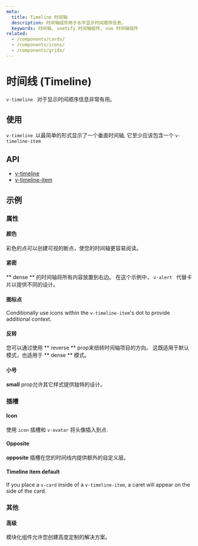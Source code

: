 ```yaml
---
meta:
  title: Timeline 时间轴
  description: 时间轴组件用于水平显示时间顺序信息。
  keywords: 时间轴, vuetify 时间轴组件, vue 时间轴组件
related:
  - /components/cards/
  - /components/icons/
  - /components/grids/
---
```


# 时间线 (Timeline)

`v-timeline ` 对于显示时间顺序信息非常有用。

<entry-ad />

## 使用

`v-timeline `以最简单的形式显示了一个垂直时间轴, 它至少应该包含一个 `v-timeline-item `

<example file="v-timeline/usage" />

## API

- [v-timeline](/api/v-timeline)
- [v-timeline-item](/api/v-timeline-item)

<inline-api page="components/timelines" />


<!-- ## Sub-components

### v-timeline-item

v-timeline-item description -->

## 示例

### 属性

#### 颜色

彩色的点可以创建可视的断点，使您的时间轴更容易阅读。

<example file="v-timeline/prop-color" />

#### 紧密

** dense ** 的时间轴将所有内容放置到右边。 在这个示例中， `v-alert ` 代替卡片以提供不同的设计。

<example file="v-timeline/prop-dense" />

#### 图标点

Conditionally use icons within the `v-timeline-item`'s dot to provide additional context.

<example file="v-timeline/prop-icon-dots" />

#### 反转

您可以通过使用 ** reverse ** prop来扭转时间轴项目的方向。 这既适用于默认模式，也适用于 ** dense ** 模式。

<example file="v-timeline/prop-reverse" />

#### 小号

**small** prop允许其它样式提供独特的设计。

<example file="v-timeline/prop-small" />

### 插槽

#### Icon

使用 ` icon ` 插槽和 `v-avatar` 将头像插入到点.

<example file="v-timeline/slot-icon" />

#### Opposite

**opposite** 插槽在您的时间线内提供额外的自定义层。

<example file="v-timeline/slot-opposite" />

#### Timeline item default

If you place a `v-card` inside of a `v-timeline-item`, a caret will appear on the side of the card.

<example file="v-timeline/slot-timeline-item-default" />

### 其他

#### 高级

模块化组件允许您创建高度定制的解决方案。

<example file="v-timeline/misc-advanced" />

<backmatter />
